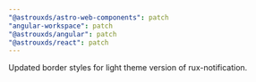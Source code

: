 ```yaml
---
"@astrouxds/astro-web-components": patch
"angular-workspace": patch
"@astrouxds/angular": patch
"@astrouxds/react": patch
---
```


Updated border styles for light theme version of rux-notification.
